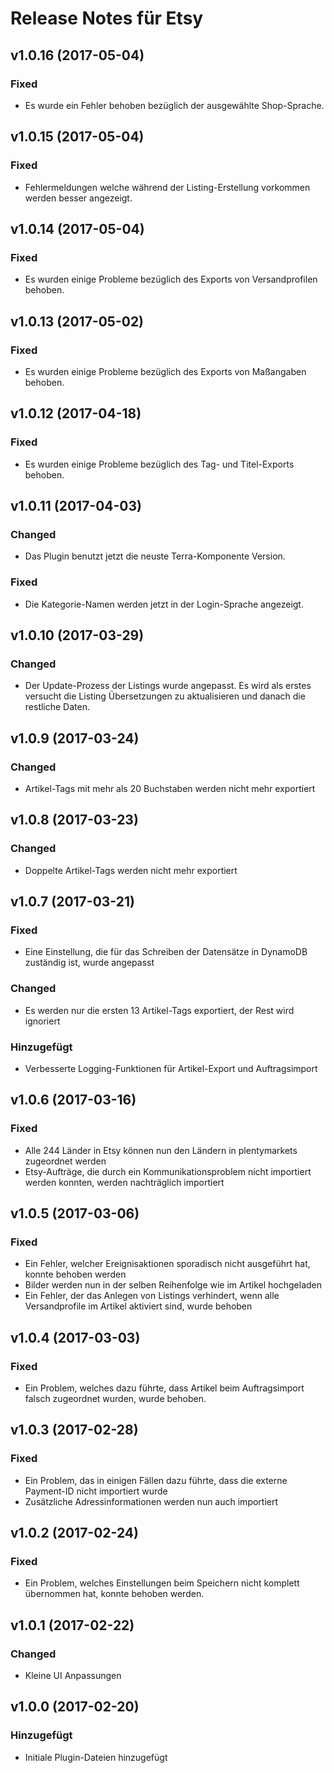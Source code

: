 # Release Notes für Etsy

## v1.0.16 (2017-05-04)
### Fixed
- Es wurde ein Fehler behoben bezüglich der ausgewählte Shop-Sprache.

## v1.0.15 (2017-05-04)
### Fixed
- Fehlermeldungen welche während der Listing-Erstellung vorkommen werden besser angezeigt.

## v1.0.14 (2017-05-04)
### Fixed
- Es wurden einige Probleme bezüglich des Exports von Versandprofilen behoben.

## v1.0.13 (2017-05-02)
### Fixed
- Es wurden einige Probleme bezüglich des Exports von Maßangaben behoben.

## v1.0.12 (2017-04-18)
### Fixed
- Es wurden einige Probleme bezüglich des Tag- und Titel-Exports behoben.

## v1.0.11 (2017-04-03)
### Changed
- Das Plugin benutzt jetzt die neuste Terra-Komponente Version.
### Fixed
- Die Kategorie-Namen werden jetzt in der Login-Sprache angezeigt.

## v1.0.10 (2017-03-29)
### Changed
- Der Update-Prozess der Listings wurde angepasst. Es wird als erstes versucht die Listing Übersetzungen zu aktualisieren
und danach die restliche Daten.

## v1.0.9 (2017-03-24)
### Changed
- Artikel-Tags mit mehr als 20 Buchstaben werden nicht mehr exportiert

## v1.0.8 (2017-03-23)
### Changed
- Doppelte Artikel-Tags werden nicht mehr exportiert

## v1.0.7 (2017-03-21)
### Fixed
- Eine Einstellung, die für das Schreiben der Datensätze in DynamoDB zuständig ist, wurde angepasst 
### Changed 
- Es werden nur die ersten 13 Artikel-Tags exportiert, der Rest wird ignoriert
### Hinzugefügt
- Verbesserte Logging-Funktionen für Artikel-Export und Auftragsimport

## v1.0.6 (2017-03-16)
### Fixed
- Alle 244 Länder in Etsy können nun den Ländern in plentymarkets zugeordnet werden 
- Etsy-Aufträge, die durch ein Kommunikationsproblem nicht importiert werden konnten, werden nachträglich importiert

## v1.0.5 (2017-03-06)
### Fixed
- Ein Fehler, welcher Ereignisaktionen sporadisch nicht ausgeführt hat, konnte behoben werden
- Bilder werden nun in der selben Reihenfolge wie im Artikel hochgeladen
- Ein Fehler, der das Anlegen von Listings verhindert, wenn alle Versandprofile im Artikel aktiviert sind, wurde behoben

## v1.0.4 (2017-03-03)
### Fixed
- Ein Problem, welches dazu führte, dass Artikel beim Auftragsimport falsch zugeordnet wurden, wurde behoben. 

## v1.0.3 (2017-02-28)
### Fixed
- Ein Problem, das in einigen Fällen dazu führte, dass die externe Payment-ID nicht importiert wurde
- Zusätzliche Adressinformationen werden nun auch importiert

## v1.0.2 (2017-02-24)
### Fixed
- Ein Problem, welches Einstellungen beim Speichern nicht komplett übernommen hat, konnte behoben werden.

## v1.0.1 (2017-02-22)
### Changed
- Kleine UI Anpassungen

## v1.0.0 (2017-02-20)
### Hinzugefügt
- Initiale Plugin-Dateien hinzugefügt